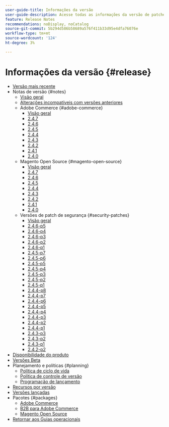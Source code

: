 ```yaml
---
user-guide-title: Informações da versão
user-guide-description: Acesse todas as informações da versão de patches e serviços da Adobe Commerce em um único local.
feature: Release Notes
recommendations: noDisplay, noCatalog
source-git-commit: 5b294d586b58689a576f411b33d95e4dfa76076e
workflow-type: tm+mt
source-wordcount: '124'
ht-degree: 3%

---
```



# Informações da versão {#release}

- [Versão mais recente](latest.md)
- Notas de versão {#notes}
   - [Visão geral](release-notes/overview.md)
   - [Alterações incompatíveis com versões anteriores](backward-incompatible-changes.md)
   - Adobe Commerce {#adobe-commerce}
      - [Visão geral](release-notes/commerce/overview.md)
      - [2.4.7](release-notes/commerce/2-4-7.md)
      - [2.4.6](release-notes/commerce/2-4-6.md)
      - [2.4.5](release-notes/commerce/2-4-5.md)
      - [2.4.4](release-notes/commerce/2-4-4.md)
      - [2.4.3](release-notes/commerce/2-4-3.md)
      - [2.4.2](release-notes/commerce/2-4-2.md)
      - [2.4.1](release-notes/commerce/2-4-1.md)
      - [2.4.0](release-notes/commerce/2-4-0.md)
   - Magento Open Source {#magento-open-source}
      - [Visão geral](release-notes/open-source/overview.md)
      - [2.4.7](release-notes/open-source/2-4-7.md)
      - [2.4.6](release-notes/open-source/2-4-6.md)
      - [2.4.5](release-notes/open-source/2-4-5.md)
      - [2.4.4](release-notes/open-source/2-4-4.md)
      - [2.4.3](release-notes/open-source/2-4-3.md)
      - [2.4.2](release-notes/open-source/2-4-2.md)
      - [2.4.1](release-notes/open-source/2-4-1.md)
      - [2.4.0](release-notes/open-source/2-4-0.md)
   - Versões de patch de segurança {#security-patches}
      - [Visão geral](release-notes/security/overview.md)
      - [2.4.6-p5](release-notes/security/2-4-6-p5.md)
      - [2.4.6-p4](release-notes/security/2-4-6-p4.md)
      - [2.4.6-p3](release-notes/security/2-4-6-p3.md)
      - [2.4.6-p2](release-notes/security/2-4-6-p2.md)
      - [2.4.6-p1](release-notes/security/2-4-6-p1.md)
      - [2.4.5-p7](release-notes/security/2-4-5-p7.md)
      - [2.4.5-p6](release-notes/security/2-4-5-p6.md)
      - [2.4.5-p5](release-notes/security/2-4-5-p5.md)
      - [2.4.5-p4](release-notes/security/2-4-5-p4.md)
      - [2.4.5-p3](release-notes/security/2-4-5-p3.md)
      - [2.4.5-p2](release-notes/security/2-4-5-p2.md)
      - [2.4.5-p1](release-notes/security/2-4-5-p1.md)
      - [2.4.4-p8](release-notes/security/2-4-4-p8.md)
      - [2.4.4-p7](release-notes/security/2-4-4-p7.md)
      - [2.4.4-p6](release-notes/security/2-4-4-p6.md)
      - [2.4.4-p5](release-notes/security/2-4-4-p5.md)
      - [2.4.4-p4](release-notes/security/2-4-4-p4.md)
      - [2.4.4-p3](release-notes/security/2-4-4-p3.md)
      - [2.4.4-p2](release-notes/security/2-4-4-p2.md)
      - [2.4.4-p1](release-notes/security/2-4-4-p1.md)
      - [2.4.3-p3](release-notes/security/2-4-3-p3.md)
      - [2.4.3-p2](release-notes/security/2-4-3-p2.md)
      - [2.4.3-p1](release-notes/security/2-4-3-p1.md)
      - [2.4.2-p2](release-notes/security/2-4-2-p2.md)
- [Disponibilidade do produto](product-availability.md)
- [Versões Beta](beta.md)
- Planejamento e políticas {#planning}
   - [Política de ciclo de vida](lifecycle-policy.md)
   - [Política de controle de versão](versioning-policy.md)
   - [Programação de lançamento](schedule.md)
- [Recursos por versão](features.md)
- [Versões lançadas](versions.md)
- Pacotes {#packages}
   - [Adobe Commerce](packages/adobe-commerce.md)
   - [B2B para Adobe Commerce](packages/adobe-commerce-b2b.md)
   - [Magento Open Source](packages/magento-open-source.md)
- [Retornar aos Guias operacionais](https://experienceleague.adobe.com/docs/commerce-operations/operational-guides/home.html)
